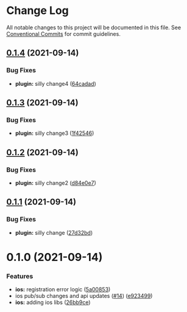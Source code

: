 # Change Log

All notable changes to this project will be documented in this file.
See [Conventional Commits](https://conventionalcommits.org) for commit guidelines.

## [0.1.4](https://github.com/ionic-team/ionic-portals/compare/0.1.3...0.1.4) (2021-09-14)


### Bug Fixes

* **plugin:** silly change4 ([64cadad](https://github.com/ionic-team/ionic-portals/commit/64cadadc90c08ee3b51941f4a7438b24ff59b5c9))





## [0.1.3](https://github.com/ionic-team/ionic-portals/compare/0.1.2...0.1.3) (2021-09-14)


### Bug Fixes

* **plugin:** silly change3 ([1f42546](https://github.com/ionic-team/ionic-portals/commit/1f4254692800fbae2423df1ece7d13139f651c2e))





## [0.1.2](https://github.com/ionic-team/ionic-portals/compare/0.1.1...0.1.2) (2021-09-14)


### Bug Fixes

* **plugin:** silly change2 ([d84e0e7](https://github.com/ionic-team/ionic-portals/commit/d84e0e7db7caa61cee4d0c9d910d287365e35e12))





## [0.1.1](https://github.com/ionic-team/ionic-portals/compare/0.1.0...0.1.1) (2021-09-14)


### Bug Fixes

* **plugin:** silly change ([27d32bd](https://github.com/ionic-team/ionic-portals/commit/27d32bd5c3de4dd1e59a43ff362e2eb450ebdfba))





# 0.1.0 (2021-09-14)


### Features

* **ios:** registration error logic ([5a00853](https://github.com/ionic-team/ionic-portals/commit/5a0085344d8ac0f43b64c7ce6a69ed09ba1a20c8))
* ios pub/sub changes and api updates ([#14](https://github.com/ionic-team/ionic-portals/issues/14)) ([e923499](https://github.com/ionic-team/ionic-portals/commit/e923499302005e312cb9412b498ba9b34504a6f6))
* **ios:** adding ios libs ([26bb9ce](https://github.com/ionic-team/ionic-portals/commit/26bb9ce981668157f07441502713eda8ce419eab))
